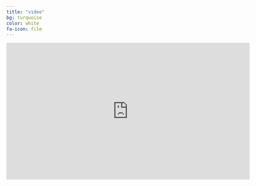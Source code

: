 ```yaml
---
title: "video"
bg: turquoise
color: white
fa-icon: film
---
```


<iframe src="https://player.vimeo.com/video/89546618" width="640" height="360" frameborder="0" webkitallowfullscreen mozallowfullscreen allowfullscreen></iframe>
